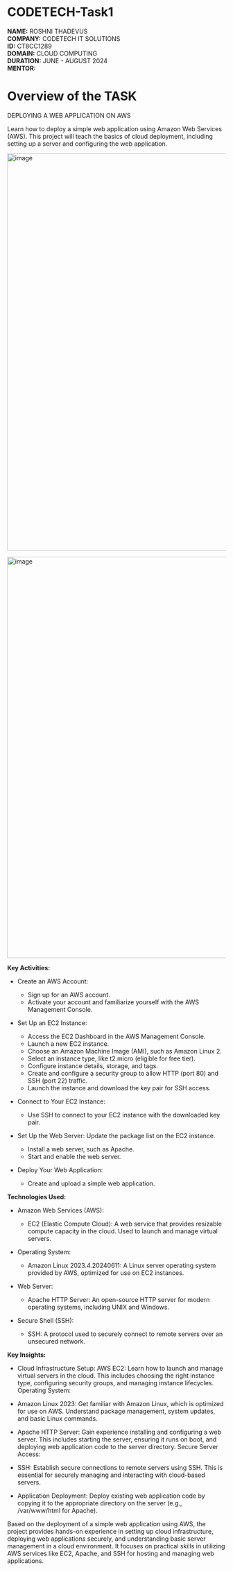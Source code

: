 # CODETECH-Task1

**NAME:** ROSHNI THADEVUS  
**COMPANY:** CODETECH IT SOLUTIONS  
**ID:** CT8CC1289  
**DOMAIN:** CLOUD COMPUTING  
**DURATION:** JUNE - AUGUST 2024  
**MENTOR:**   

# **Overview of the TASK**  

DEPLOYING A WEB APPLICATION ON AWS 
  
Learn how to deploy a simple web application using Amazon Web Services (AWS). This project will teach the basics of cloud deployment, including setting up a server and configuring the web application.

<img width="916" alt="image" src="https://github.com/luciyaroshni/CODETECH-Task1/assets/75429068/45d5c2bd-4789-43dc-acc9-ec28ba6eecd1"><br>


<img width="925" alt="image" src="https://github.com/luciyaroshni/CODETECH-Task1/assets/75429068/c3610fde-f02a-46a9-9042-0cc6e5b0d122"><br>



**Key Activities:**  

- Create an AWS Account:
    - Sign up for an AWS account.
    - Activate your account and familiarize yourself with the AWS Management Console.

- Set Up an EC2 Instance:
  - Access the EC2 Dashboard in the AWS Management Console.
  - Launch a new EC2 instance.
  - Choose an Amazon Machine Image (AMI), such as Amazon Linux 2.
  - Select an instance type, like t2.micro (eligible for free tier).
  - Configure instance details, storage, and tags.
  - Create and configure a security group to allow HTTP (port 80) and SSH (port 22) traffic.
  - Launch the instance and download the key pair for SSH access.

- Connect to Your EC2 Instance:
  - Use SSH to connect to your EC2 instance with the downloaded key pair.

- Set Up the Web Server: Update the package list on the EC2 instance.
  - Install a web server, such as Apache.
  - Start and enable the web server.

- Deploy Your Web Application:
  - Create and upload a simple web application.  
  
**Technologies Used:**  

- Amazon Web Services (AWS):
  - EC2 (Elastic Compute Cloud): A web service that provides resizable compute capacity in the cloud. Used to launch and manage virtual servers.

- Operating System:
  - Amazon Linux 2023.4.20240611: A Linux server operating system provided by AWS, optimized for use on EC2 instances.

- Web Server:
  - Apache HTTP Server: An open-source HTTP server for modern operating systems, including UNIX and Windows.

- Secure Shell (SSH):
  - SSH: A protocol used to securely connect to remote servers over an unsecured network.  
  
**Key Insights:**  

- Cloud Infrastructure Setup:
  AWS EC2: Learn how to launch and manage virtual servers in the cloud. This includes choosing the right instance type, configuring security groups, and managing instance lifecycles.
Operating System:

- Amazon Linux 2023:
  Get familiar with Amazon Linux, which is optimized for use on AWS. Understand package management, system updates, and basic Linux commands.
  
- Apache HTTP Server:
  Gain experience installing and configuring a web server. This includes starting the server, ensuring it runs on boot, and deploying web application code to the server directory.
Secure Server Access:

- SSH:
  Establish secure connections to remote servers using SSH. This is essential for securely managing and interacting with cloud-based servers.
  
- Application Deployment:
  Deploy existing web application code by copying it to the appropriate directory on the server (e.g., /var/www/html for Apache).

Based on the deployment of a simple web application using AWS, the project provides hands-on experience in setting up cloud infrastructure, deploying web applications securely, and understanding basic server management in a cloud environment. It focuses on practical skills in utilizing AWS services like EC2, Apache, and SSH for hosting and managing web applications.
